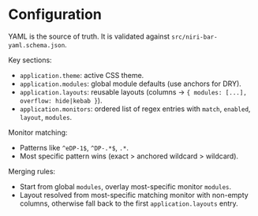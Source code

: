 # Configuration

YAML is the source of truth. It is validated against `src/niri-bar-yaml.schema.json`.

Key sections:
- `application.theme`: active CSS theme.
- `application.modules`: global module defaults (use anchors for DRY).
- `application.layouts`: reusable layouts (columns → `{ modules: [...], overflow: hide|kebab }`).
- `application.monitors`: ordered list of regex entries with `match`, `enabled`, `layout`, `modules`.

Monitor matching:
- Patterns like `^eDP-1$`, `^DP-.*$`, `.*`.
- Most specific pattern wins (exact > anchored wildcard > wildcard).

Merging rules:
- Start from global `modules`, overlay most-specific monitor `modules`.
- Layout resolved from most-specific matching monitor with non-empty columns, otherwise fall back to the first `application.layouts` entry.

